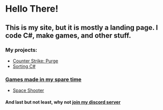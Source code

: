 # Hello There!
## This is my site, but it is mostly a landing page. I code C#, make games, and other stuff.
### My projects:
- [Counter Strike: Purge](CSPurge)
- [Sorting C#](sortingCsharp)
### [Games made in my spare time](https://yellowsink.itch.io)
- [Space Shooter](https://yellowsink.itch.io/space-shooter)
#### And last but not least, why not [join my discord server](https://discord.gg/9ZXzEGd)
